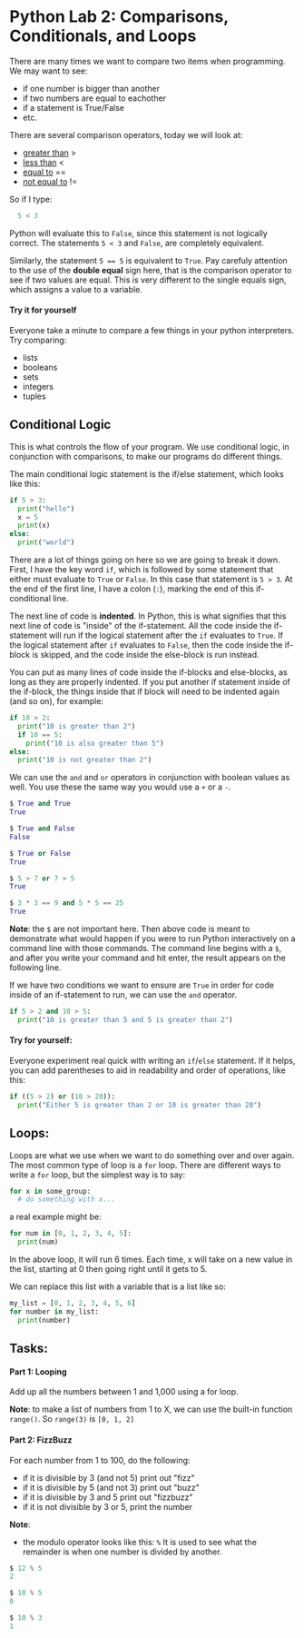 # Python Lab 2: Comparisons, Conditionals, and Loops

There are many times we want to compare two items when programming.
We may want to see:
- if one number is bigger than another
- if two numbers are equal to eachother
- if a statement is True/False
- etc.


There are several comparison operators, today we will look at:
-  <u>greater than</u>  \>
-  <u>less than</u>  <
-  <u>equal to</u> ==
-  <u>not equal to</u> !=


So if I type:
  ```python
    5 < 3
  ```
Python will evaluate this to `False`, since this statement is not logically correct. The statements `5 < 3` and `False`, are completely equivalent.

Similarly, the statement `5 == 5` is equivalent to `True`.
Pay carefuly attention to the use of the **double equal** sign here, that is the comparison operator to see if two values are equal. This is very different to the single equals sign, which assigns a value to a variable.

#### Try it for yourself
Everyone take a minute to compare a few things in your python interpreters. Try comparing:
- lists
- booleans
- sets
- integers
- tuples




## Conditional Logic

This is what controls the flow of your program. We use conditional logic, in conjunction with comparisons, to make our programs do different things.

The main conditional logic statement is the if/else statement, which looks like this:
```python
if 5 > 3:
  print("hello")
  x = 5
  print(x)
else:
  print("world")
```

There are a lot of things going on here so we are going to break it down.
First, I have the key word `if`, which is followed by some statement that either must evaluate to `True` or `False`. In this case that statement is `5 > 3`.
At the end of the first line, I have a colon (`:`), marking the end of this if-conditional line.

The next line of code is **indented**. In Python, this is what signifies that this next line of code is "inside" of the if-statement. All the code inside the if-statement will run if the logical statement after the `if` evaluates to `True`. If the logical statement after `if` evaluates to `False`, then the code inside the if-block is skipped, and the code inside the else-block is run instead.

You can put as many lines of code inside the if-blocks and else-blocks, as long as they are properly indented. If you put another if statement inside of the if-block, the things inside that if block will need to be indented again (and so on), for example:

```python
if 10 > 2:
  print("10 is greater than 2")
  if 10 == 5:
    print("10 is also greater than 5")
else:
  print("10 is not greater than 2")
```

We can use the `and` and `or` operators in conjunction with boolean values as well. You use these the same way you would use a `+` or a `-`.
```python
$ True and True
True

$ True and False
False

$ True or False
True

$ 5 > 7 or 7 > 5
True

$ 3 * 3 == 9 and 5 * 5 == 25
True
```

__Note__: the `$` are not important here. Then above code is meant to demonstrate what would happen if you were to run Python interactively on a command line with those commands. The command line begins with a `$`, and after you write your command and hit enter, the result appears on the following line.

If we have two conditions we want to ensure are `True` in order for code inside of an if-statement to run, we can use the `and` operator.

```python
if 5 > 2 and 10 > 5:
  print("10 is greater than 5 and 5 is greater than 2")
```

#### Try for yourself:

Everyone experiment real quick with writing an `if`/`else` statement. If it helps, you can add parentheses to aid in readability and order of operations, like this:
```python
if ((5 > 2) or (10 > 20)):
  print("Either 5 is greater than 2 or 10 is greater than 20")
```




## Loops:

Loops are what we use when we want to do something over and over again.
The most common type of loop is a `for` loop.
There are different ways to write a `for` loop, but the simplest way is to say:

```python
for x in some_group:
  # do something with x...
```
a real example might be:

```python
for num in [0, 1, 2, 3, 4, 5]:
  print(num)
```

In the above loop, it will run 6 times. Each time, x will take on a new value in the list, starting at 0 then going right until it gets to 5.


We can replace this list with a variable that is a list like so:
```python
my_list = [0, 1, 2, 3, 4, 5, 6]
for number in my_list:
  print(number)
```


## Tasks:
#### Part 1: Looping
Add up all the numbers between 1 and 1,000 using a for loop.

__Note__: to make a list of numbers from 1 to X, we can use the built-in function `range()`.
So `range(3)` is `[0, 1, 2]`




#### Part 2: FizzBuzz
For each number from 1 to 100, do the following:
  - if it is divisible by 3 (and not 5) print out "fizz"
  - if it is divisible by 5 (and not 3) print out "buzz"
  - if it is divisible by 3 and 5 print out "fizzbuzz"
  - if it is not divisible by 3 or 5, print the number

__Note__:
  - the modulo operator looks like this: `%`
    It is used to see what the remainder is when one number is divided by another.
```python
$ 12 % 5
2

$ 10 % 5
0

$ 10 % 3
1
```